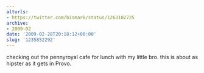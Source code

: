 ```yaml
---
alturls:
- https://twitter.com/bismark/status/1263102725
archive:
- 2009-02
date: '2009-02-28T20:18:12+00:00'
slug: '1235852292'
---
```


checking out the pennyroyal cafe for lunch with my little bro. this is about as hipster as it gets in Provo.

